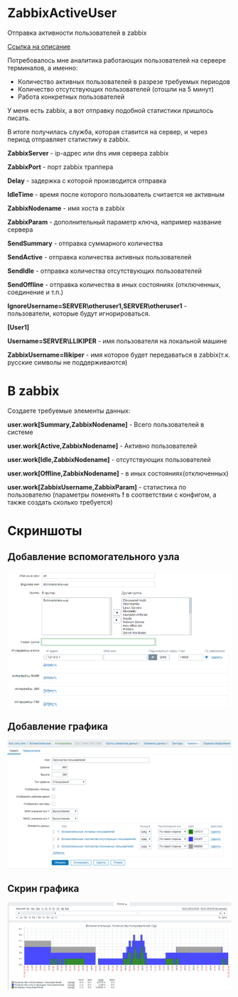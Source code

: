 # ZabbixActiveUser
Отправка активности пользователей в zabbix

[Ссылка на описание](https://llikiper.com/articles/zabbixactiveuser)

Потребовалось мне аналитика работающих пользователей на сервере терминалов, а именно:

* Количество активных пользователей в разрезе требуемых периодов
* Количество отсутствующих пользователей (отошли на 5 минут)
* Работа конкретных пользователей

У меня есть zabbix, а вот отправку подобной статистики пришлось писать.

В итоге получилась служба, которая ставится на сервер, и через период отправляет статистику в zabbix.


**ZabbixServer** - ip-адрес или dns имя сервера zabbix

**ZabbixPort** - порт zabbix траппера

**Delay** - задержка с которой производится отправка

**IdleTime** - время после которого пользователь считается не активным

**ZabbixNodename** - имя хоста в zabbix

**ZabbixParam** - дополнительный параметр ключа, например название сервера

**SendSummary** - отправка суммарного количества

**SendActive** - отправка количества активных пользователей

**SendIdle** - отправка количества отсутствующих пользователей

**SendOffline** - отправка количества в иных состояниях (отключенных, соединение и т.п.)

**IgnoreUsername=SERVER\otheruser1,SERVER\otheruser1** - пользователи, которые будут игнорироваться.

**[User1]**

**Username=SERVER\LLIKIPER** - имя пользователя на локальной машине

**ZabbixUsername=llikiper** - имя которое будет передаваться в zabbix(т.к. русские символы не поддерживаются)<br>


# В zabbix
Создаете требуемые элементы данных:

**user.work[Summary,ZabbixNodename]** - Всего пользователей в системе

**user.work[Active,ZabbixNodename]** - Активно пользователей

**user.work[Idle,ZabbixNodename]** - отсутствующих пользователей

**user.work[Offline,ZabbixNodename]** - в иных состояниях(отключенных)

**user.work[ZabbixUsername,ZabbixParam]** - статистика по пользователю (параметры поменять **!** в соответствии с конфигом, а также создать сколько требуется)


# Скриншоты
## Добавление вспомогательного узла
![Добавление вспомогательного узла](/images/image001.png)
## Добавление графика
![Добавление графика](/images/image002.png)
## Скрин графика
![Скрин графика](/images/image003.png)
